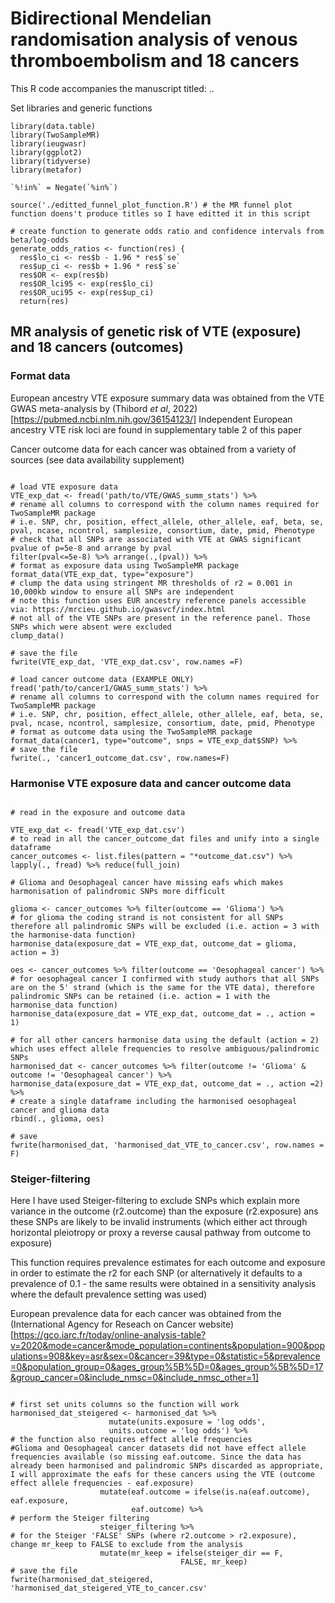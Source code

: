 # Bidirectional Mendelian randomisation analysis of venous thromboembolism and 18 cancers

This R code accompanies the manuscript titled: ..

Set libraries and generic functions

``` r{set_libraries}
library(data.table)
library(TwoSampleMR)
library(ieugwasr)
library(ggplot2)
library(tidyverse)
library(metafor)

`%!in%` = Negate(`%in%`)

source('./editted_funnel_plot_function.R') # the MR funnel plot function doens't produce titles so I have editted it in this script

# create function to generate odds ratio and confidence intervals from beta/log-odds
generate_odds_ratios <- function(res) {
  res$lo_ci <- res$b - 1.96 * res$`se`
  res$up_ci <- res$b + 1.96 * res$`se`
  res$OR <- exp(res$b)
  res$OR_lci95 <- exp(res$lo_ci)
  res$OR_uci95 <- exp(res$up_ci)
  return(res)

```

## MR analysis of genetic risk of VTE (exposure) and 18 cancers (outcomes)

### Format data
European ancestry VTE exposure summary data was obtained from the VTE GWAS meta-analysis by (Thibord _et al_, 2022)[https://pubmed.ncbi.nlm.nih.gov/36154123/]
Independent European ancestry VTE risk loci are found in supplementary table 2 of this paper

Cancer outcome data for each cancer was obtained from a variety of sources (see data availability supplement)

``` r{format_data}

# load VTE exposure data
VTE_exp_dat <- fread('path/to/VTE/GWAS_summ_stats') %>%
# rename all columns to correspond with the column names required for TwoSampleMR package
# i.e. SNP, chr, position, effect_allele, other_allele, eaf, beta, se, pval, ncase, ncontrol, samplesize, consortium, date, pmid, Phenotype
# check that all SNPs are associated with VTE at GWAS significant pvalue of p=5e-8 and arrange by pval
filter(pval<=5e-8) %>% arrange(.,(pval)) %>%
# format as exposure data using TwoSampleMR package
format_data(VTE_exp_dat, type="exposure") 
# clump the data using stringent MR thresholds of r2 = 0.001 in 10,000kb window to ensure all SNPs are independent
# note this function uses EUR ancestry reference panels accessible via: https://mrcieu.github.io/gwasvcf/index.html
# not all of the VTE SNPs are present in the reference panel. Those SNPs which were absent were excluded
clump_data()

# save the file
fwrite(VTE_exp_dat, 'VTE_exp_dat.csv', row.names =F)

# load cancer outcome data (EXAMPLE ONLY)
fread('path/to/cancer1/GWAS_summ_stats') %>%
# rename all columns to correspond with the column names required for TwoSampleMR package
# i.e. SNP, chr, position, effect_allele, other_allele, eaf, beta, se, pval, ncase, ncontrol, samplesize, consortium, date, pmid, Phenotype
# format as outcome data using the TwoSampleMR package
format_data(cancer1, type="outcome", snps = VTE_exp_dat$SNP) %>%
# save the file
fwrite(., 'cancer1_outcome_dat.csv', row.names=F)
```

### Harmonise VTE exposure data and cancer outcome data

``` r{harmonise_data}

# read in the exposure and outcome data

VTE_exp_dat <- fread('VTE_exp_dat.csv')
# to read in all the cancer_outcome_dat files and unify into a single dataframe
cancer_outcomes <- list.files(pattern = "*outcome_dat.csv") %>%
lapply(., fread) %>% reduce(full_join)

# Glioma and Oesophageal cancer have missing eafs which makes harmonisation of palindromic SNPs more difficult

glioma <- cancer_outcomes %>% filter(outcome == 'Glioma') %>%
# for glioma the coding strand is not consistent for all SNPs therefore all palindromic SNPs will be excluded (i.e. action = 3 with the harmonise-data function)
harmonise_data(exposure_dat = VTE_exp_dat, outcome_dat = glioma, action = 3)

oes <- cancer_outcomes %>% filter(outcome == 'Oesophageal cancer') %>%
# for oesophageal cancer I confirmed with study authors that all SNPs are on the 5' strand (which is the same for the VTE data), therefore palindromic SNPs can be retained (i.e. action = 1 with the harmonise_data function)
harmonise_data(exposure_dat = VTE_exp_dat, outcome_dat = ., action = 1)

# for all other cancers harmonise data using the default (action = 2) which uses effect allele frequencies to resolve ambiguous/palindromic SNPs 
harmonised_dat <- cancer_outcomes %>% filter(outcome != 'Glioma' & outcome != 'Oesophageal cancer') %>% 
harmonise_data(exposure_dat = VTE_exp_dat, outcome_dat = ., action =2) %>%
# create a single dataframe including the harmonised oesophageal cancer and glioma data
rbind(., glioma, oes)

# save
fwrite(harmonised_dat, 'harmonised_dat_VTE_to_cancer.csv', row.names = F)

```
### Steiger-filtering

Here I have used Steiger-filtering to exclude SNPs which explain more variance in the outcome (r2.outcome) than the exposure (r2.exposure) ans these SNPs are likely to be invalid instruments (which either act through horizontal pleiotropy or proxy a reverse causal pathway from outcome to exposure)

This function requires prevalence estimates for each outcome and exposure in order to estimate the r2 for each SNP 
(or alternatively it defaults to a prevalence of 0.1 - the same results were obtained in a sensitivity analysis where the default prevalence setting was used)

European prevalence data for each cancer was obtained from the (International Agency for Reseach on Cancer website)[https://gco.iarc.fr/today/online-analysis-table?v=2020&mode=cancer&mode_population=continents&population=900&populations=908&key=asr&sex=0&cancer=39&type=0&statistic=5&prevalence=0&population_group=0&ages_group%5B%5D=0&ages_group%5B%5D=17&group_cancer=0&include_nmsc=0&include_nmsc_other=1]

``` r{steiger_filtering}

# first set units columns so the function will work
harmonised_dat_steigered <- harmonised_dat %>% 
                      mutate(units.exposure = 'log odds',
                      units.outcome = 'log odds') %>%
# the function also requires effect allele frequencies 
#Glioma and Oesophageal cancer datasets did not have effect allele frequencies available (so missing eaf.outcome. Since the data has already been harmonised and palindromic SNPs discarded as appropriate, I will approximate the eafs for these cancers using the VTE (outcome effect allele frequencies - eaf.exposure)
                    mutate(eaf.outcome = ifelse(is.na(eaf.outcome), eaf.exposure, 
                           eaf.outcome) %>%
# perform the Steiger filtering
                    steiger_filtering %>%
# for the Steiger 'FALSE' SNPs (where r2.outcome > r2.exposure), change mr_keep to FALSE to exclude from the analysis
                    mutate(mr_keep = ifelse(steiger_dir == F,
                                      FALSE, mr_keep)
# save the file
fwrite(harmonised_dat_steigered, 'harmonised_dat_steigered_VTE_to_cancer.csv'

```
